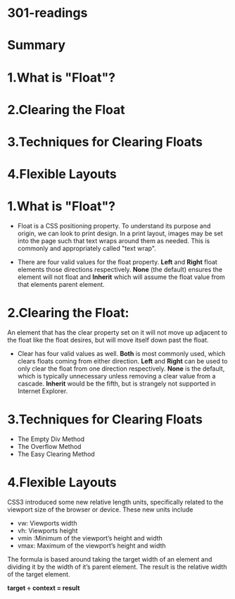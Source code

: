 # 301-readings
# Summary
# 1.What is "Float"?
# 2.Clearing the Float
# 3.Techniques for Clearing Floats
# 4.Flexible Layouts



# 1.What is "Float"?

- Float is a CSS positioning property. To understand its purpose and origin, we can look to print design. In a print layout, images may be set into the page such that text wraps around them as needed. This is commonly and appropriately called "text wrap". 

- There are four valid values for the float property. **Left** and **Right** float elements those directions respectively. **None** (the default) ensures the element will not float and **Inherit** which will assume the float value from that elements parent element.

# 2.Clearing the Float:
 An element that has the clear property set on it will not move up adjacent to the float like the float desires, but will move itself down past the float. 

 - Clear has four valid values as well. **Both** is most commonly used, which clears floats coming from either direction. **Left** and **Right** can be used to only clear the float from one direction respectively. **None** is the default, which is typically unnecessary unless removing a clear value from a cascade. **Inherit** would be the fifth, but is strangely not supported in Internet Explorer. 

 # 3.Techniques for Clearing Floats

 * The Empty Div Method
 * The Overflow Method
 * The Easy Clearing Method 


# 4.Flexible Layouts

CSS3 introduced some new relative length units, specifically related to the viewport size of the browser or device. These new units include 

* vw: Viewports width 
* vh: Viewports height
* vmin :Minimum of the viewport’s height and width
* vmax: Maximum of the viewport’s height and width


The formula is based around taking the target width of an element and dividing it by the width of it’s parent element. The result is the relative width of the target element.

**target ÷ context = result**